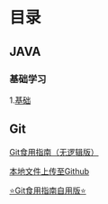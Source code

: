 # 目录
## JAVA
### 基础学习
1.[基础](JAVA/基础学习/基础.md)

## Git
[Git食用指南（无逻辑版）](GIT操作/Git食用指南（无逻辑版）.md)

[本地文件上传至Github](GIT操作/文件上传至Github(单次).md)

[⭐Git食用指南自用版⭐](GIT操作/Git食用指南自用版.md)
